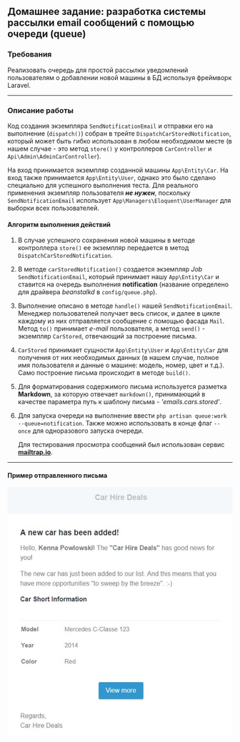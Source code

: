## Домашнее задание: разработка системы рассылки email сообщений с помощью очереди (queue)

### Требования
Реализовать очередь для простой рассылки уведомлений пользователям о добавлении новой машины в БД используя фреймворк Laravel.

***

### Описание работы

Код создания экземпляра ```SendNotificationEmail``` и отправки его на выполнение (```dispatch()```) собран в трейте ```DispatchCarStoredNotification```, который может быть гибко использован в любом необходимом месте (в нашем случае - это метод ```store()``` у контроллеров ```CarController``` и ```Api\Admin\AdminCarController```).  

На вход принимается экземпляр созданной машины ```App\Entity\Car```.  На вход также принимается ```App\Entity\User```, однако это было сделано специально для успешного выполнения теста. Для реального применения экземпляр пользователя ***не нужен***, поскольку ```SendNotificationEmail``` использует ```App\Managers\Eloquent\UserManager``` для выборки всех пользователей.  

#### Алгоритм выполнения действий

1. В случае успешного сохранения новой машины в методе контроллера ```store()``` ее экземпляр передается в метод ```DispatchCarStoredNotification```.

2. В методе ```carStoredNotification()``` создается экземпляр _Job_ ```SendNotificationEmail```, который принимает нашу ```App\Entity\Car``` и ставится на очередь выполнения **notification** (название определено для драйвера _beanstalkd_ в ```config/queue.php```).

3. Выполнение описано в методе ```handle()``` нашей  ```SendNotificationEmail```. Менеджер пользователей получает весь список, и далее в цикле каждому из них отправляется сообщение с помощью фасада ```Mail```. Метод ```to()``` принимает _e-mail_ пользователя, а метод ```send()``` - экземпляр ```CarStored```, отвечающий за построение письма.

4. ```CarStored``` принимает сущности ```App\Entity\User``` и ```App\Entity\Car``` для получения от них необходимых данных (в нашем случае, полное имя пользователя и данные о машине: модель, номер, цвет и т.д.). Само построение письма происходит в методе ```build()```.

5. Для форматирования содержимого письма используется разметка **Markdown**, за которую отвечает ```markdown()```, принимающий в качестве параметра путь к шаблону письма - _'emails.cars.stored'_.

6. Для запуска очереди на выполнение ввести ```php artisan queue:work --queue=notification```. Также можно использовать в конце флаг ```--once``` для одноразового запуска очереди.  

   Для тестирования просмотра сообщений был использован сервис [**mailtrap.io**](https://mailtrap.io/).

***

#### Пример отправленного письма

![Пример отправленного письма](mail_example.jpg)

